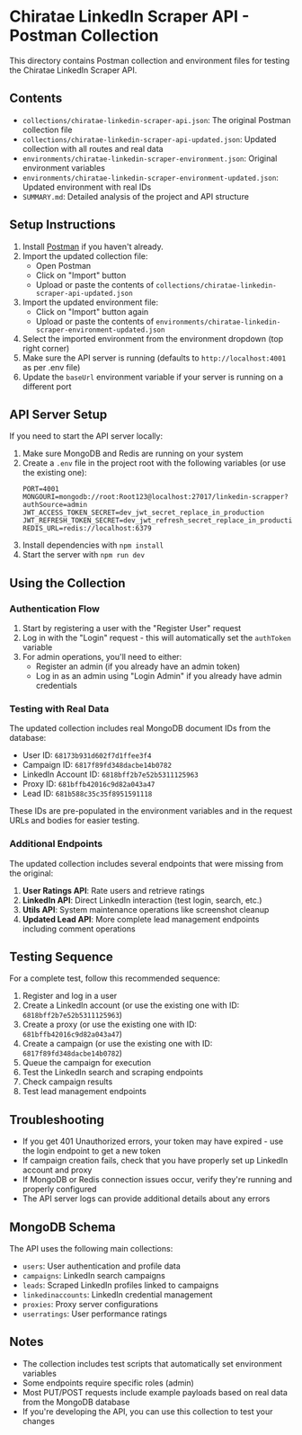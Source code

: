 # Chiratae LinkedIn Scraper API - Postman Collection

This directory contains Postman collection and environment files for testing the Chiratae LinkedIn Scraper API.

## Contents

- `collections/chiratae-linkedin-scraper-api.json`: The original Postman collection file
- `collections/chiratae-linkedin-scraper-api-updated.json`: Updated collection with all routes and real data
- `environments/chiratae-linkedin-scraper-environment.json`: Original environment variables
- `environments/chiratae-linkedin-scraper-environment-updated.json`: Updated environment with real IDs
- `SUMMARY.md`: Detailed analysis of the project and API structure

## Setup Instructions

1. Install [Postman](https://www.postman.com/downloads/) if you haven't already.
2. Import the updated collection file:
   - Open Postman
   - Click on "Import" button
   - Upload or paste the contents of `collections/chiratae-linkedin-scraper-api-updated.json`
3. Import the updated environment file:
   - Click on "Import" button again
   - Upload or paste the contents of `environments/chiratae-linkedin-scraper-environment-updated.json`
4. Select the imported environment from the environment dropdown (top right corner)
5. Make sure the API server is running (defaults to `http://localhost:4001` as per .env file)
6. Update the `baseUrl` environment variable if your server is running on a different port

## API Server Setup

If you need to start the API server locally:

1. Make sure MongoDB and Redis are running on your system
2. Create a `.env` file in the project root with the following variables (or use the existing one):
   ```
   PORT=4001
   MONGOURI=mongodb://root:Root123@localhost:27017/linkedin-scrapper?authSource=admin
   JWT_ACCESS_TOKEN_SECRET=dev_jwt_secret_replace_in_production
   JWT_REFRESH_TOKEN_SECRET=dev_jwt_refresh_secret_replace_in_production
   REDIS_URL=redis://localhost:6379
   ```
3. Install dependencies with `npm install`
4. Start the server with `npm run dev`

## Using the Collection

### Authentication Flow

1. Start by registering a user with the "Register User" request
2. Log in with the "Login" request - this will automatically set the `authToken` variable
3. For admin operations, you'll need to either:
   - Register an admin (if you already have an admin token)
   - Log in as an admin using "Login Admin" if you already have admin credentials

### Testing with Real Data

The updated collection includes real MongoDB document IDs from the database:

- User ID: `68173b931d602f7d1ffee3f4`
- Campaign ID: `6817f89fd348dacbe14b0782`
- LinkedIn Account ID: `6818bff2b7e52b5311125963`
- Proxy ID: `681bffb42016c9d82a043a47`
- Lead ID: `681b588c35c35f8951591118`

These IDs are pre-populated in the environment variables and in the request URLs and bodies for easier testing.

### Additional Endpoints

The updated collection includes several endpoints that were missing from the original:

1. **User Ratings API**: Rate users and retrieve ratings
2. **LinkedIn API**: Direct LinkedIn interaction (test login, search, etc.)
3. **Utils API**: System maintenance operations like screenshot cleanup
4. **Updated Lead API**: More complete lead management endpoints including comment operations

## Testing Sequence

For a complete test, follow this recommended sequence:

1. Register and log in a user
2. Create a LinkedIn account (or use the existing one with ID: `6818bff2b7e52b5311125963`)
3. Create a proxy (or use the existing one with ID: `681bffb42016c9d82a043a47`)
4. Create a campaign (or use the existing one with ID: `6817f89fd348dacbe14b0782`)
5. Queue the campaign for execution
6. Test the LinkedIn search and scraping endpoints
7. Check campaign results
8. Test lead management endpoints

## Troubleshooting

- If you get 401 Unauthorized errors, your token may have expired - use the login endpoint to get a new token
- If campaign creation fails, check that you have properly set up LinkedIn account and proxy
- If MongoDB or Redis connection issues occur, verify they're running and properly configured
- The API server logs can provide additional details about any errors

## MongoDB Schema

The API uses the following main collections:

- `users`: User authentication and profile data
- `campaigns`: LinkedIn search campaigns
- `leads`: Scraped LinkedIn profiles linked to campaigns
- `linkedinaccounts`: LinkedIn credential management
- `proxies`: Proxy server configurations
- `userratings`: User performance ratings

## Notes

- The collection includes test scripts that automatically set environment variables
- Some endpoints require specific roles (admin)
- Most PUT/POST requests include example payloads based on real data from the MongoDB database
- If you're developing the API, you can use this collection to test your changes
